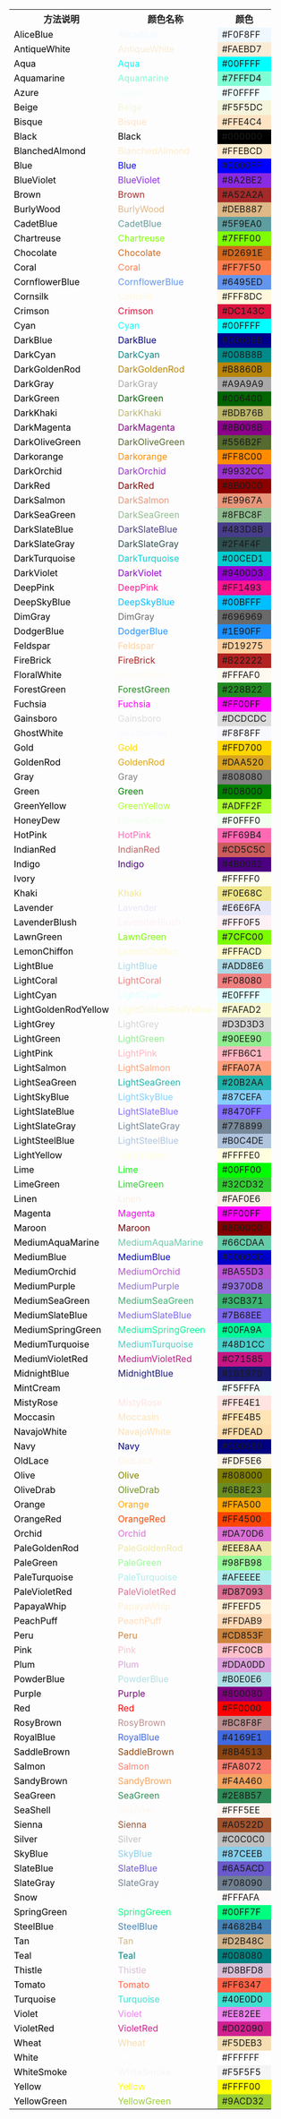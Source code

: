 <table><tbody>
    <tr>
        <th>方法说明</th><th>颜色名称</th><th>颜色</th>
    </tr><tr><td><font color="black">AliceBlue</font></td><td><font color="AliceBlue">AliceBlue</font></td><td bgcolor="AliceBlue">#F0F8FF</td></tr>
<tr><td><font color="black">AntiqueWhite</font></td><td><font color="AntiqueWhite">AntiqueWhite</font></td><td bgcolor="AntiqueWhite">#FAEBD7</td></tr>
<tr><td><font color="black">Aqua</font></td><td><font color="Aqua">Aqua</font></td><td bgcolor="Aqua">#00FFFF</td></tr>
<tr><td><font color="black">Aquamarine</font></td><td><font color="Aquamarine">Aquamarine</font></td><td bgcolor="Aquamarine">#7FFFD4</td></tr>
<tr><td><font color="black">Azure</font></td><td><font color="Azure">Azure</font></td><td bgcolor="Azure">#F0FFFF</td></tr>
<tr><td><font color="black">Beige</font></td><td><font color="Beige">Beige</font></td><td bgcolor="Beige">#F5F5DC</td></tr>
<tr><td><font color="black">Bisque</font></td><td><font color="Bisque">Bisque</font></td><td bgcolor="Bisque">#FFE4C4</td></tr>
<tr><td><font color="black">Black</font></td><td><font color="Black">Black</font></td><td bgcolor="Black">#000000</td></tr>
<tr><td><font color="black">BlanchedAlmond</font></td><td><font color="BlanchedAlmond">BlanchedAlmond</font></td><td bgcolor="BlanchedAlmond">#FFEBCD</td></tr>
<tr><td><font color="black">Blue</font></td><td><font color="Blue">Blue</font></td><td bgcolor="Blue">#0000FF</td></tr>
<tr><td><font color="black">BlueViolet</font></td><td><font color="BlueViolet">BlueViolet</font></td><td bgcolor="BlueViolet">#8A2BE2</td></tr>
<tr><td><font color="black">Brown</font></td><td><font color="Brown">Brown</font></td><td bgcolor="Brown">#A52A2A</td></tr>
<tr><td><font color="black">BurlyWood</font></td><td><font color="BurlyWood">BurlyWood</font></td><td bgcolor="BurlyWood">#DEB887</td></tr>
<tr><td><font color="black">CadetBlue</font></td><td><font color="CadetBlue">CadetBlue</font></td><td bgcolor="CadetBlue">#5F9EA0</td></tr>
<tr><td><font color="black">Chartreuse</font></td><td><font color="Chartreuse">Chartreuse</font></td><td bgcolor="Chartreuse">#7FFF00</td></tr>
<tr><td><font color="black">Chocolate</font></td><td><font color="Chocolate">Chocolate</font></td><td bgcolor="Chocolate">#D2691E</td></tr>
<tr><td><font color="black">Coral</font></td><td><font color="Coral">Coral</font></td><td bgcolor="Coral">#FF7F50</td></tr>
<tr><td><font color="black">CornflowerBlue</font></td><td><font color="CornflowerBlue">CornflowerBlue</font></td><td bgcolor="CornflowerBlue">#6495ED</td></tr>
<tr><td><font color="black">Cornsilk</font></td><td><font color="Cornsilk">Cornsilk</font></td><td bgcolor="Cornsilk">#FFF8DC</td></tr>
<tr><td><font color="black">Crimson</font></td><td><font color="Crimson">Crimson</font></td><td bgcolor="Crimson">#DC143C</td></tr>
<tr><td><font color="black">Cyan</font></td><td><font color="Cyan">Cyan</font></td><td bgcolor="Cyan">#00FFFF</td></tr>
<tr><td><font color="black">DarkBlue</font></td><td><font color="DarkBlue">DarkBlue</font></td><td bgcolor="DarkBlue">#00008B</td></tr>
<tr><td><font color="black">DarkCyan</font></td><td><font color="DarkCyan">DarkCyan</font></td><td bgcolor="DarkCyan">#008B8B</td></tr>
<tr><td><font color="black">DarkGoldenRod</font></td><td><font color="DarkGoldenRod">DarkGoldenRod</font></td><td bgcolor="DarkGoldenRod">#B8860B</td></tr>
<tr><td><font color="black">DarkGray</font></td><td><font color="DarkGray">DarkGray</font></td><td bgcolor="DarkGray">#A9A9A9</td></tr>
<tr><td><font color="black">DarkGreen</font></td><td><font color="DarkGreen">DarkGreen</font></td><td bgcolor="DarkGreen">#006400</td></tr>
<tr><td><font color="black">DarkKhaki</font></td><td><font color="DarkKhaki">DarkKhaki</font></td><td bgcolor="DarkKhaki">#BDB76B</td></tr>
<tr><td><font color="black">DarkMagenta</font></td><td><font color="DarkMagenta">DarkMagenta</font></td><td bgcolor="DarkMagenta">#8B008B</td></tr>
<tr><td><font color="black">DarkOliveGreen</font></td><td><font color="DarkOliveGreen">DarkOliveGreen</font></td><td bgcolor="DarkOliveGreen">#556B2F</td></tr>
<tr><td><font color="black">Darkorange</font></td><td><font color="Darkorange">Darkorange</font></td><td bgcolor="Darkorange">#FF8C00</td></tr>
<tr><td><font color="black">DarkOrchid</font></td><td><font color="DarkOrchid">DarkOrchid</font></td><td bgcolor="DarkOrchid">#9932CC</td></tr>
<tr><td><font color="black">DarkRed</font></td><td><font color="DarkRed">DarkRed</font></td><td bgcolor="DarkRed">#8B0000</td></tr>
<tr><td><font color="black">DarkSalmon</font></td><td><font color="DarkSalmon">DarkSalmon</font></td><td bgcolor="DarkSalmon">#E9967A</td></tr>
<tr><td><font color="black">DarkSeaGreen</font></td><td><font color="DarkSeaGreen">DarkSeaGreen</font></td><td bgcolor="DarkSeaGreen">#8FBC8F</td></tr>
<tr><td><font color="black">DarkSlateBlue</font></td><td><font color="DarkSlateBlue">DarkSlateBlue</font></td><td bgcolor="DarkSlateBlue">#483D8B</td></tr>
<tr><td><font color="black">DarkSlateGray</font></td><td><font color="DarkSlateGray">DarkSlateGray</font></td><td bgcolor="DarkSlateGray">#2F4F4F</td></tr>
<tr><td><font color="black">DarkTurquoise</font></td><td><font color="DarkTurquoise">DarkTurquoise</font></td><td bgcolor="DarkTurquoise">#00CED1</td></tr>
<tr><td><font color="black">DarkViolet</font></td><td><font color="DarkViolet">DarkViolet</font></td><td bgcolor="DarkViolet">#9400D3</td></tr>
<tr><td><font color="black">DeepPink</font></td><td><font color="DeepPink">DeepPink</font></td><td bgcolor="DeepPink">#FF1493</td></tr>
<tr><td><font color="black">DeepSkyBlue</font></td><td><font color="DeepSkyBlue">DeepSkyBlue</font></td><td bgcolor="DeepSkyBlue">#00BFFF</td></tr>
<tr><td><font color="black">DimGray</font></td><td><font color="DimGray">DimGray</font></td><td bgcolor="DimGray">#696969</td></tr>
<tr><td><font color="black">DodgerBlue</font></td><td><font color="DodgerBlue">DodgerBlue</font></td><td bgcolor="DodgerBlue">#1E90FF</td></tr>
<tr><td><font color="black">Feldspar</font></td><td><font color="Feldspar">Feldspar</font></td><td bgcolor="Feldspar">#D19275</td></tr>
<tr><td><font color="black">FireBrick</font></td><td><font color="FireBrick">FireBrick</font></td><td bgcolor="FireBrick">#B22222</td></tr>
<tr><td><font color="black">FloralWhite</font></td><td><font color="FloralWhite">FloralWhite</font></td><td bgcolor="FloralWhite">#FFFAF0</td></tr>
<tr><td><font color="black">ForestGreen</font></td><td><font color="ForestGreen">ForestGreen</font></td><td bgcolor="ForestGreen">#228B22</td></tr>
<tr><td><font color="black">Fuchsia</font></td><td><font color="Fuchsia">Fuchsia</font></td><td bgcolor="Fuchsia">#FF00FF</td></tr>
<tr><td><font color="black">Gainsboro</font></td><td><font color="Gainsboro">Gainsboro</font></td><td bgcolor="Gainsboro">#DCDCDC</td></tr>
<tr><td><font color="black">GhostWhite</font></td><td><font color="GhostWhite">GhostWhite</font></td><td bgcolor="GhostWhite">#F8F8FF</td></tr>
<tr><td><font color="black">Gold</font></td><td><font color="Gold">Gold</font></td><td bgcolor="Gold">#FFD700</td></tr>
<tr><td><font color="black">GoldenRod</font></td><td><font color="GoldenRod">GoldenRod</font></td><td bgcolor="GoldenRod">#DAA520</td></tr>
<tr><td><font color="black">Gray</font></td><td><font color="Gray">Gray</font></td><td bgcolor="Gray">#808080</td></tr>
<tr><td><font color="black">Green</font></td><td><font color="Green">Green</font></td><td bgcolor="Green">#008000</td></tr>
<tr><td><font color="black">GreenYellow</font></td><td><font color="GreenYellow">GreenYellow</font></td><td bgcolor="GreenYellow">#ADFF2F</td></tr>
<tr><td><font color="black">HoneyDew</font></td><td><font color="HoneyDew">HoneyDew</font></td><td bgcolor="HoneyDew">#F0FFF0</td></tr>
<tr><td><font color="black">HotPink</font></td><td><font color="HotPink">HotPink</font></td><td bgcolor="HotPink">#FF69B4</td></tr>
<tr><td><font color="black">IndianRed</font></td><td><font color="IndianRed">IndianRed</font></td><td bgcolor="IndianRed">#CD5C5C</td></tr>
<tr><td><font color="black">Indigo</font></td><td><font color="Indigo">Indigo</font></td><td bgcolor="Indigo">#4B0082</td></tr>
<tr><td><font color="black">Ivory</font></td><td><font color="Ivory">Ivory</font></td><td bgcolor="Ivory">#FFFFF0</td></tr>
<tr><td><font color="black">Khaki</font></td><td><font color="Khaki">Khaki</font></td><td bgcolor="Khaki">#F0E68C</td></tr>
<tr><td><font color="black">Lavender</font></td><td><font color="Lavender">Lavender</font></td><td bgcolor="Lavender">#E6E6FA</td></tr>
<tr><td><font color="black">LavenderBlush</font></td><td><font color="LavenderBlush">LavenderBlush</font></td><td bgcolor="LavenderBlush">#FFF0F5</td></tr>
<tr><td><font color="black">LawnGreen</font></td><td><font color="LawnGreen">LawnGreen</font></td><td bgcolor="LawnGreen">#7CFC00</td></tr>
<tr><td><font color="black">LemonChiffon</font></td><td><font color="LemonChiffon">LemonChiffon</font></td><td bgcolor="LemonChiffon">#FFFACD</td></tr>
<tr><td><font color="black">LightBlue</font></td><td><font color="LightBlue">LightBlue</font></td><td bgcolor="LightBlue">#ADD8E6</td></tr>
<tr><td><font color="black">LightCoral</font></td><td><font color="LightCoral">LightCoral</font></td><td bgcolor="LightCoral">#F08080</td></tr>
<tr><td><font color="black">LightCyan</font></td><td><font color="LightCyan">LightCyan</font></td><td bgcolor="LightCyan">#E0FFFF</td></tr>
<tr><td><font color="black">LightGoldenRodYellow</font></td><td><font color="LightGoldenRodYellow">LightGoldenRodYellow</font></td><td bgcolor="LightGoldenRodYellow">#FAFAD2</td></tr>
<tr><td><font color="black">LightGrey</font></td><td><font color="LightGrey">LightGrey</font></td><td bgcolor="LightGrey">#D3D3D3</td></tr>
<tr><td><font color="black">LightGreen</font></td><td><font color="LightGreen">LightGreen</font></td><td bgcolor="LightGreen">#90EE90</td></tr>
<tr><td><font color="black">LightPink</font></td><td><font color="LightPink">LightPink</font></td><td bgcolor="LightPink">#FFB6C1</td></tr>
<tr><td><font color="black">LightSalmon</font></td><td><font color="LightSalmon">LightSalmon</font></td><td bgcolor="LightSalmon">#FFA07A</td></tr>
<tr><td><font color="black">LightSeaGreen</font></td><td><font color="LightSeaGreen">LightSeaGreen</font></td><td bgcolor="LightSeaGreen">#20B2AA</td></tr>
<tr><td><font color="black">LightSkyBlue</font></td><td><font color="LightSkyBlue">LightSkyBlue</font></td><td bgcolor="LightSkyBlue">#87CEFA</td></tr>
<tr><td><font color="black">LightSlateBlue</font></td><td><font color="LightSlateBlue">LightSlateBlue</font></td><td bgcolor="LightSlateBlue">#8470FF</td></tr>
<tr><td><font color="black">LightSlateGray</font></td><td><font color="LightSlateGray">LightSlateGray</font></td><td bgcolor="LightSlateGray">#778899</td></tr>
<tr><td><font color="black">LightSteelBlue</font></td><td><font color="LightSteelBlue">LightSteelBlue</font></td><td bgcolor="LightSteelBlue">#B0C4DE</td></tr>
<tr><td><font color="black">LightYellow</font></td><td><font color="LightYellow">LightYellow</font></td><td bgcolor="LightYellow">#FFFFE0</td></tr>
<tr><td><font color="black">Lime</font></td><td><font color="Lime">Lime</font></td><td bgcolor="Lime">#00FF00</td></tr>
<tr><td><font color="black">LimeGreen</font></td><td><font color="LimeGreen">LimeGreen</font></td><td bgcolor="LimeGreen">#32CD32</td></tr>
<tr><td><font color="black">Linen</font></td><td><font color="Linen">Linen</font></td><td bgcolor="Linen">#FAF0E6</td></tr>
<tr><td><font color="black">Magenta</font></td><td><font color="Magenta">Magenta</font></td><td bgcolor="Magenta">#FF00FF</td></tr>
<tr><td><font color="black">Maroon</font></td><td><font color="Maroon">Maroon</font></td><td bgcolor="Maroon">#800000</td></tr>
<tr><td><font color="black">MediumAquaMarine</font></td><td><font color="MediumAquaMarine">MediumAquaMarine</font></td><td bgcolor="MediumAquaMarine">#66CDAA</td></tr>
<tr><td><font color="black">MediumBlue</font></td><td><font color="MediumBlue">MediumBlue</font></td><td bgcolor="MediumBlue">#0000CD</td></tr>
<tr><td><font color="black">MediumOrchid</font></td><td><font color="MediumOrchid">MediumOrchid</font></td><td bgcolor="MediumOrchid">#BA55D3</td></tr>
<tr><td><font color="black">MediumPurple</font></td><td><font color="MediumPurple">MediumPurple</font></td><td bgcolor="MediumPurple">#9370D8</td></tr>
<tr><td><font color="black">MediumSeaGreen</font></td><td><font color="MediumSeaGreen">MediumSeaGreen</font></td><td bgcolor="MediumSeaGreen">#3CB371</td></tr>
<tr><td><font color="black">MediumSlateBlue</font></td><td><font color="MediumSlateBlue">MediumSlateBlue</font></td><td bgcolor="MediumSlateBlue">#7B68EE</td></tr>
<tr><td><font color="black">MediumSpringGreen</font></td><td><font color="MediumSpringGreen">MediumSpringGreen</font></td><td bgcolor="MediumSpringGreen">#00FA9A</td></tr>
<tr><td><font color="black">MediumTurquoise</font></td><td><font color="MediumTurquoise">MediumTurquoise</font></td><td bgcolor="MediumTurquoise">#48D1CC</td></tr>
<tr><td><font color="black">MediumVioletRed</font></td><td><font color="MediumVioletRed">MediumVioletRed</font></td><td bgcolor="MediumVioletRed">#C71585</td></tr>
<tr><td><font color="black">MidnightBlue</font></td><td><font color="MidnightBlue">MidnightBlue</font></td><td bgcolor="MidnightBlue">#191970</td></tr>
<tr><td><font color="black">MintCream</font></td><td><font color="MintCream">MintCream</font></td><td bgcolor="MintCream">#F5FFFA</td></tr>
<tr><td><font color="black">MistyRose</font></td><td><font color="MistyRose">MistyRose</font></td><td bgcolor="MistyRose">#FFE4E1</td></tr>
<tr><td><font color="black">Moccasin</font></td><td><font color="Moccasin">Moccasin</font></td><td bgcolor="Moccasin">#FFE4B5</td></tr>
<tr><td><font color="black">NavajoWhite</font></td><td><font color="NavajoWhite">NavajoWhite</font></td><td bgcolor="NavajoWhite">#FFDEAD</td></tr>
<tr><td><font color="black">Navy</font></td><td><font color="Navy">Navy</font></td><td bgcolor="Navy">#000080</td></tr>
<tr><td><font color="black">OldLace</font></td><td><font color="OldLace">OldLace</font></td><td bgcolor="OldLace">#FDF5E6</td></tr>
<tr><td><font color="black">Olive</font></td><td><font color="Olive">Olive</font></td><td bgcolor="Olive">#808000</td></tr>
<tr><td><font color="black">OliveDrab</font></td><td><font color="OliveDrab">OliveDrab</font></td><td bgcolor="OliveDrab">#6B8E23</td></tr>
<tr><td><font color="black">Orange</font></td><td><font color="Orange">Orange</font></td><td bgcolor="Orange">#FFA500</td></tr>
<tr><td><font color="black">OrangeRed</font></td><td><font color="OrangeRed">OrangeRed</font></td><td bgcolor="OrangeRed">#FF4500</td></tr>
<tr><td><font color="black">Orchid</font></td><td><font color="Orchid">Orchid</font></td><td bgcolor="Orchid">#DA70D6</td></tr>
<tr><td><font color="black">PaleGoldenRod</font></td><td><font color="PaleGoldenRod">PaleGoldenRod</font></td><td bgcolor="PaleGoldenRod">#EEE8AA</td></tr>
<tr><td><font color="black">PaleGreen</font></td><td><font color="PaleGreen">PaleGreen</font></td><td bgcolor="PaleGreen">#98FB98</td></tr>
<tr><td><font color="black">PaleTurquoise</font></td><td><font color="PaleTurquoise">PaleTurquoise</font></td><td bgcolor="PaleTurquoise">#AFEEEE</td></tr>
<tr><td><font color="black">PaleVioletRed</font></td><td><font color="PaleVioletRed">PaleVioletRed</font></td><td bgcolor="PaleVioletRed">#D87093</td></tr>
<tr><td><font color="black">PapayaWhip</font></td><td><font color="PapayaWhip">PapayaWhip</font></td><td bgcolor="PapayaWhip">#FFEFD5</td></tr>
<tr><td><font color="black">PeachPuff</font></td><td><font color="PeachPuff">PeachPuff</font></td><td bgcolor="PeachPuff">#FFDAB9</td></tr>
<tr><td><font color="black">Peru</font></td><td><font color="Peru">Peru</font></td><td bgcolor="Peru">#CD853F</td></tr>
<tr><td><font color="black">Pink</font></td><td><font color="Pink">Pink</font></td><td bgcolor="Pink">#FFC0CB</td></tr>
<tr><td><font color="black">Plum</font></td><td><font color="Plum">Plum</font></td><td bgcolor="Plum">#DDA0DD</td></tr>
<tr><td><font color="black">PowderBlue</font></td><td><font color="PowderBlue">PowderBlue</font></td><td bgcolor="PowderBlue">#B0E0E6</td></tr>
<tr><td><font color="black">Purple</font></td><td><font color="Purple">Purple</font></td><td bgcolor="Purple">#800080</td></tr>
<tr><td><font color="black">Red</font></td><td><font color="Red">Red</font></td><td bgcolor="Red">#FF0000</td></tr>
<tr><td><font color="black">RosyBrown</font></td><td><font color="RosyBrown">RosyBrown</font></td><td bgcolor="RosyBrown">#BC8F8F</td></tr>
<tr><td><font color="black">RoyalBlue</font></td><td><font color="RoyalBlue">RoyalBlue</font></td><td bgcolor="RoyalBlue">#4169E1</td></tr>
<tr><td><font color="black">SaddleBrown</font></td><td><font color="SaddleBrown">SaddleBrown</font></td><td bgcolor="SaddleBrown">#8B4513</td></tr>
<tr><td><font color="black">Salmon</font></td><td><font color="Salmon">Salmon</font></td><td bgcolor="Salmon">#FA8072</td></tr>
<tr><td><font color="black">SandyBrown</font></td><td><font color="SandyBrown">SandyBrown</font></td><td bgcolor="SandyBrown">#F4A460</td></tr>
<tr><td><font color="black">SeaGreen</font></td><td><font color="SeaGreen">SeaGreen</font></td><td bgcolor="SeaGreen">#2E8B57</td></tr>
<tr><td><font color="black">SeaShell</font></td><td><font color="SeaShell">SeaShell</font></td><td bgcolor="SeaShell">#FFF5EE</td></tr>
<tr><td><font color="black">Sienna</font></td><td><font color="Sienna">Sienna</font></td><td bgcolor="Sienna">#A0522D</td></tr>
<tr><td><font color="black">Silver</font></td><td><font color="Silver">Silver</font></td><td bgcolor="Silver">#C0C0C0</td></tr>
<tr><td><font color="black">SkyBlue</font></td><td><font color="SkyBlue">SkyBlue</font></td><td bgcolor="SkyBlue">#87CEEB</td></tr>
<tr><td><font color="black">SlateBlue</font></td><td><font color="SlateBlue">SlateBlue</font></td><td bgcolor="SlateBlue">#6A5ACD</td></tr>
<tr><td><font color="black">SlateGray</font></td><td><font color="SlateGray">SlateGray</font></td><td bgcolor="SlateGray">#708090</td></tr>
<tr><td><font color="black">Snow</font></td><td><font color="Snow">Snow</font></td><td bgcolor="Snow">#FFFAFA</td></tr>
<tr><td><font color="black">SpringGreen</font></td><td><font color="SpringGreen">SpringGreen</font></td><td bgcolor="SpringGreen">#00FF7F</td></tr>
<tr><td><font color="black">SteelBlue</font></td><td><font color="SteelBlue">SteelBlue</font></td><td bgcolor="SteelBlue">#4682B4</td></tr>
<tr><td><font color="black">Tan</font></td><td><font color="Tan">Tan</font></td><td bgcolor="Tan">#D2B48C</td></tr>
<tr><td><font color="black">Teal</font></td><td><font color="Teal">Teal</font></td><td bgcolor="Teal">#008080</td></tr>
<tr><td><font color="black">Thistle</font></td><td><font color="Thistle">Thistle</font></td><td bgcolor="Thistle">#D8BFD8</td></tr>
<tr><td><font color="black">Tomato</font></td><td><font color="Tomato">Tomato</font></td><td bgcolor="Tomato">#FF6347</td></tr>
<tr><td><font color="black">Turquoise</font></td><td><font color="Turquoise">Turquoise</font></td><td bgcolor="Turquoise">#40E0D0</td></tr>
<tr><td><font color="black">Violet</font></td><td><font color="Violet">Violet</font></td><td bgcolor="Violet">#EE82EE</td></tr>
<tr><td><font color="black">VioletRed</font></td><td><font color="VioletRed">VioletRed</font></td><td bgcolor="VioletRed">#D02090</td></tr>
<tr><td><font color="black">Wheat</font></td><td><font color="Wheat">Wheat</font></td><td bgcolor="Wheat">#F5DEB3</td></tr>
<tr><td><font color="black">White</font></td><td><font color="White">White</font></td><td bgcolor="White">#FFFFFF</td></tr>
<tr><td><font color="black">WhiteSmoke</font></td><td><font color="WhiteSmoke">WhiteSmoke</font></td><td bgcolor="WhiteSmoke">#F5F5F5</td></tr>
<tr><td><font color="black">Yellow</font></td><td><font color="Yellow">Yellow</font></td><td bgcolor="Yellow">#FFFF00</td></tr>
<tr><td><font color="black">YellowGreen</font></td><td><font color="YellowGreen">YellowGreen</font></td><td bgcolor="YellowGreen">#9ACD32</td></tr>
</table>